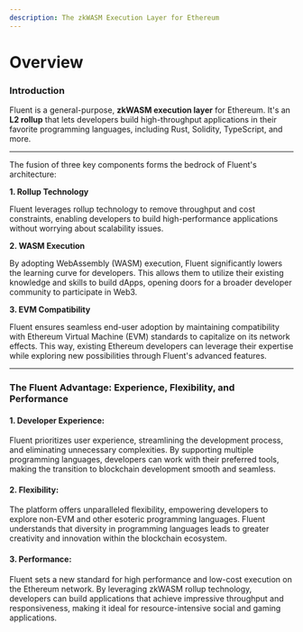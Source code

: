 ```yaml
---
description: The zkWASM Execution Layer for Ethereum
---
```


# Overview

### Introduction <a href="#introduction" id="introduction"></a>

Fluent is a general-purpose, **zkWASM execution layer** for Ethereum. It's an **L2 rollup** that lets developers build high-throughput applications in their favorite programming languages, including Rust, Solidity, TypeScript, and more.

***

The fusion of three key components forms the bedrock of Fluent's architecture:

**1. Rollup Technology**

Fluent leverages rollup technology to remove throughput and cost constraints, enabling developers to build high-performance applications without worrying about scalability issues.

**2. WASM Execution**

By adopting WebAssembly (WASM) execution, Fluent significantly lowers the learning curve for developers. This allows them to utilize their existing knowledge and skills to build dApps, opening doors for a broader developer community to participate in Web3.

**3. EVM Compatibility**

Fluent ensures seamless end-user adoption by maintaining compatibility with Ethereum Virtual Machine (EVM) standards to capitalize on its network effects. This way, existing Ethereum developers can leverage their expertise while exploring new possibilities through Fluent's advanced features.

***

### The Fluent Advantage: Experience, Flexibility, and Performance

#### **1. Developer Experience**:

Fluent prioritizes user experience, streamlining the development process, and eliminating unnecessary complexities. By supporting multiple programming languages, developers can work with their preferred tools, making the transition to blockchain development smooth and seamless.

#### **2. Flexibility**:

The platform offers unparalleled flexibility, empowering developers to explore non-EVM and other esoteric programming languages. Fluent understands that diversity in programming languages leads to greater creativity and innovation within the blockchain ecosystem.

#### **3. Performance**:

Fluent sets a new standard for high performance and low-cost execution on the Ethereum network. By leveraging zkWASM rollup technology, developers can build applications that achieve impressive throughput and responsiveness, making it ideal for resource-intensive social and gaming applications.
